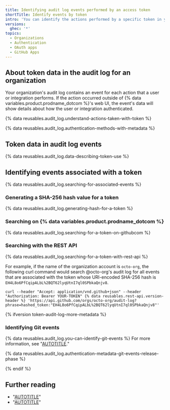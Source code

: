 ```yaml
---
title: Identifying audit log events performed by an access token
shortTitle: Identify events by token
intro: 'You can identify the actions performed by a specific token in your organization.'
versions:
  ghec: '*'
topics:
  - Organizations
  - Authentication
  - OAuth apps
  - GitHub Apps
---
```


## About token data in the audit log for an organization

Your organization's audit log contains an event for each action that a user or integration performs. If the action occurred outside of {% data variables.product.prodname_dotcom %}'s web UI, the event's data will show details about how the user or integration authenticated.

{% data reusables.audit_log.understand-actions-taken-with-token %}

{% data reusables.audit_log.authentication-methods-with-metadata %}

## Token data in audit log events

{% data reusables.audit_log.data-describing-token-use %}

## Identifying events associated with a token

{% data reusables.audit_log.searching-for-associated-events %}

### Generating a SHA-256 hash value for a token

{% data reusables.audit_log.generating-hash-for-a-token %}

### Searching on {% data variables.product.prodname_dotcom %}

{% data reusables.audit_log.searching-for-a-token-on-githubcom %}

### Searching with the REST API

{% data reusables.audit_log.searching-for-a-token-with-rest-api %}

For example, if the name of the organization account is `octo-org`, the following curl command would search @octo-org's audit log for all events that are associated with the token whose URI-encoded SHA-256 hash is `EH4L8o6PfCqipALbL%2BQT62lyqUtnI7ql0SPbkaQnjv8`.

```shell
curl --header "Accept: application/vnd.github+json" --header "Authorization: Bearer YOUR-TOKEN" {% data reusables.rest-api.version-header %} 'https://api.github.com/orgs/octo-org/audit-log?phrase=hashed_token:"EH4L8o6PfCqipALbL%2BQT62lyqUtnI7ql0SPbkaQnjv8"'
```

{% ifversion token-audit-log-more-metadata %}

### Identifying Git events

{% data reusables.audit_log.you-can-identify-git-events %} For more information, see "[AUTOTITLE](/organizations/keeping-your-organization-secure/managing-security-settings-for-your-organization/reviewing-the-audit-log-for-your-organization#exporting-the-audit-log)."

{% data reusables.audit_log.authentication-metadata-git-events-release-phase %}

{% endif %}

## Further reading

* "[AUTOTITLE](/admin/monitoring-activity-in-your-enterprise/reviewing-audit-logs-for-your-enterprise/using-the-audit-log-api-for-your-enterprise)"
* "[AUTOTITLE](/enterprise-cloud@latest/admin/monitoring-activity-in-your-enterprise/reviewing-audit-logs-for-your-enterprise/identifying-audit-log-events-performed-by-an-access-token)"
